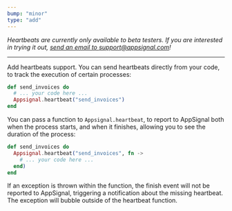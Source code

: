 ```yaml
---
bump: "minor"
type: "add"
---
```


_Heartbeats are currently only available to beta testers. If you are interested in trying it out, [send an email to support@appsignal.com](mailto:support@appsignal.com?subject=Heartbeat%20beta)!_

---

Add heartbeats support. You can send heartbeats directly from your code, to track the execution of certain processes:

```elixir
def send_invoices do
  # ... your code here ...
  Appsignal.heartbeat("send_invoices")
end
```

You can pass a function to `Appsignal.heartbeat`, to report to AppSignal both when the process starts, and when it finishes, allowing you to see the duration of the process:

```elixir
def send_invoices do
  Appsignal.heartbeat("send_invoices", fn ->
    # ... your code here ...
  end)
end
```

If an exception is thrown within the function, the finish event will not be reported to AppSignal, triggering a notification about the missing heartbeat. The exception will bubble outside of the heartbeat function.
